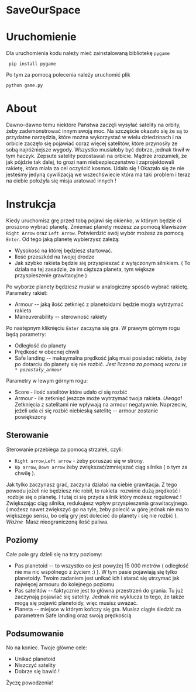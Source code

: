 # SaveOurSpace
<h1> Uruchomienie </h2>

Dla uruchomienia kodu należy mieć zainstalowaną bibliotekę `pygame`
```
 pip install pygame
```
Po tym za pomocą polecenia należy uruchomić plik
```
python game.py
```

<h1>About</h1>
Dawno-dawno temu niektóre Państwa zaczęli wysyłać satelity na orbity, żeby zademonstrować innym swoją moc. Na szczęście okazało się że są to przydatne narzędzia, które można wykorzystać w wielu dziedzinach i na orbicie zaczęło się pojawiać coraz więcej satelitów, które przynosiły ze sobą najróżniejsze wygody. Wszystko musiałoby być dobrze, jednak tkwił w tym haczyk. Zepsute satelity pozostawali na orbicie. Mądrze zrozumieli, że jak pójdzie tak dalej, to grozi nam niebezpieczeństwo i zaprojektowali rakietę, która miała za cel oczyścić kosmos. Udało się !
Okazało się że nie jesteśmy jedyną cywilizacją we wszechświecie która ma taki problem i teraz na ciebie położyła się misja uratować innych !


<h1>Instrukcja</h2>

Kiedy uruchomisz grę przed tobą pojawi się okienko, w którym będzie ci proszono wybrać planetę.
Zmieniać planety możesz za pomocą klawiszów `Right Arrow` oraz `Left Arrow`.
Potwierdzić swój wybór możesz za pomocą `Enter`. Od tego jaką planetę wybierzysz zależą:

- Wysokość na której będziesz startować.
- Ilość przeszkód na twojej drodze
- Jak szybko rakieta będzie się przyspieszać z wyłączonym silnikiem. ( To działa na tej zasadzie, że im cięższa planeta, tym większe przyspieszenie grawitacyjne )

Po wyborze planety będziesz musiał w analogiczny sposób wybrać rakietę. Parametry rakiet:

- Armour -- jaką ilość zetknięć z planetoidami będzie mogła wytrzymać rakieta
- Maneuverability -- sterowność rakiety

Po następnym kliknięciu `Enter` zaczyna się gra.
W prawym górnym rogu będą parametry:

- Odległość do planety
- Prędkość w obecnej chwili
- Safe landing -- maksymalna prędkość jaką musi posiadać rakieta, żeby po dotarciu do planety się nie rozbić.
*Jest liczona za pomocą wzoru `10 * pozostały_armour`*

Parametry w lewym górnym rogu:

- Score - ilość satelitów które udało ci się rozbić
- Armour - ile zetknięć jeszcze może wytrzymać twoja rakieta. *Uwaga!* Zetknięcia z satelitami nie wpływają na armour negatywnie. Naprzeciw, jeżeli uda ci się rozbić niebieską satelitę -- armour zostanie powiększony

<h2>Sterowanie</h2>
Sterowanie przebiega za pomocą strzałek, czyli:

- `Right arrow`,`Left arrow` - żeby poruszać się w strony.
- `Up arrow`, `Down arrow` żeby zwiększać/zmniejszać ciąg silnika ( o tym za chwilę ).

Jak tylko zaczynasz grać, zaczyna działać na ciebie grawitacja. Z tego powodu jeżeli nie będziesz nic robił, to rakieta  rozwinie dużą prędkość i  rozbije się o planetę. I tutaj ci się przyda silnik który możesz regulować !
Zwiększając ciąg silnika, redukujesz wpływ przyspieszenia grawitacyjnego. ( możesz nawet zwiększyć go na tyle, żeby polecić w górę jednak nie ma to większego sensu, bo celą gry jest dolecieć do planety i się nie rozbić ). *Ważne*  Masz nieograniczoną ilość paliwa.

<h2>Poziomy</h2>
Całe pole gry dzieli się na trzy poziomy:

- Pas planetoid -- to wszystko co jest powyżej 15 000 metrów ( odległość nie ma nic wspólnego z życiem :) ). W tym pasie pojawiają się tylko planetoidy. Twoim zadaniem jest unikać ich i starać się utrzymać jak najwięcej armouru do kolejnego poziomu
- Pas satelitów -- faktycznie jest to główna przestrzeń do grania. Tu już zaczynają pojawiać się satelity. Jednak nie wyklucza to tego, że także mogą się pojawić planetoidy, więc musisz uważać.
- Planeta -- miejsce w którym kończy się gra. Musisz ciągłe śledzić za parametrem Safe landing oraz swoją prędkością

<h2>Podsumowanie</h2>
No na koniec.
Twoje główne cele:

- Unikać planetoid
- Niszczyć satelity
- Dobrze się bawić !

Życzę powodzenia!








 


